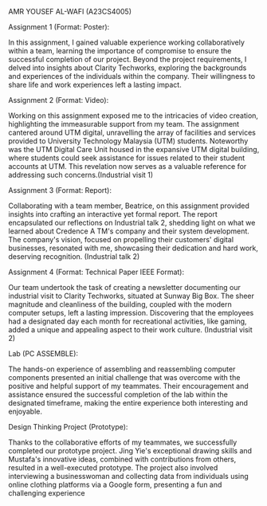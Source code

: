 AMR YOUSEF AL-WAFI (A23CS4005)

Assignment 1 (Format: Poster):

In this assignment, I gained valuable experience working collaboratively within a team, learning the importance of 
compromise to ensure the successful completion of our project. Beyond the project requirements, I delved into 
insights about Clarity Techworks, exploring the backgrounds and experiences of the individuals within the company. 
Their willingness to share life and work experiences left a lasting impact.

Assignment 2 (Format: Video):

Working on this assignment exposed me to the intricacies of video creation, highlighting the immeasurable support 
from my team. The assignment cantered around UTM digital, unravelling the array of facilities and services provided 
to University Technology Malaysia (UTM) students. Noteworthy was the UTM Digital Care Unit housed in the expansive 
UTM digital building, where students could seek assistance for issues related to their student accounts at UTM. This 
revelation now serves as a valuable reference for addressing such concerns.(Industrial visit 1)

Assignment 3 (Format: Report):

Collaborating with a team member, Beatrice, on this assignment provided insights into crafting an interactive yet 
formal report. The report encapsulated our reflections on Industrial talk 2, shedding light on what we learned about 
Credence A TM's company and their system development. The company's vision, focused on propelling their 
customers' digital businesses, resonated with me, showcasing their dedication and hard work, deserving recognition.
(Industrial talk 2)

Assignment 4 (Format: Technical Paper IEEE Format):

Our team undertook the task of creating a newsletter documenting our industrial visit to Clarity Techworks, situated 
at Sunway Big Box. The sheer magnitude and cleanliness of the building, coupled with the modern computer setups, 
left a lasting impression. Discovering that the employees had a designated day each month for recreational activities, 
like gaming, added a unique and appealing aspect to their work culture. (Industrial visit 2)

Lab (PC ASSEMBLE):

The hands-on experience of assembling and reassembling computer components presented an initial challenge that 
was overcome with the positive and helpful support of my teammates. Their encouragement and assistance ensured 
the successful completion of the lab within the designated timeframe, making the entire experience both interesting 
and enjoyable.

Design Thinking Project (Prototype):

Thanks to the collaborative efforts of my teammates, we successfully completed our prototype project. Jing Yie's 
exceptional drawing skills and Mustafa's innovative ideas, combined with contributions from others, resulted in a 
well-executed prototype. The project also involved interviewing a businesswoman and collecting data from 
individuals using online clothing platforms via a Google form, presenting a fun and challenging experience
